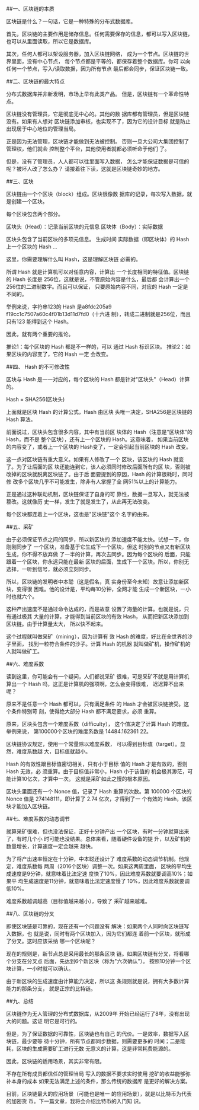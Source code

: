 ##一、区块链的本质

区块链是什么？一句话，它是一种特殊的分布式数据库。


首先，区块链的主要作用是储存信息。任何需要保存的信息，都可以写入区块链，也可以从里面读取，所以它是数据库。

其次，任何人都可以架设服务器，加入区块链网络，
成为一个节点。区块链的世界里面，没有中心节点，
每个节点都是平等的，都保存着整个数据库。你可
以向任何一个节点，写入/读取数据，因为所有节点
最后都会同步，保证区块链一致。

##二、区块链的最大特点

分布式数据库并非新发明，市场上早有此类产品。
但是，区块链有一个革命性特点。

区块链没有管理员，它是彻底无中心的。其他的数
据库都有管理员，但是区块链没有。如果有人想对
区块链添加审核，也实现不了，因为它的设计目标
就是防止出现居于中心地位的管理当局。

正是因为无法管理，区块链才能做到无法被控制。
否则一旦大公司大集团控制了管理权，他们就会
控制整个平台，其他使用者就都必须听命于他们
了。

但是，没有了管理员，人人都可以往里面写入数据，
怎么才能保证数据是可信的呢？被坏人改了怎么办？
请接着往下读，这就是区块链奇妙的地方。

##三、区块

区块链由一个个区块（block）组成。区块很像数
据库的记录，每次写入数据，就是创建一个区块。


每个区块包含两个部分。

区块头（Head）：记录当前区块的元信息
区块体（Body）：实际数据

区块头包含了当前区块的多项元信息。
生成时间
实际数据（即区块体）的 Hash
上一个区块的 Hash
...

这里，你需要理解什么叫 Hash，这是理解区块链
必需的。


所谓 Hash 就是计算机可以对任意内容，计算出
一个长度相同的特征值。区块链的 Hash 长度是
256位，这就是说，不管原始内容是什么，最后都
会计算出一个256位的二进制数字。而且可以保证，
只要原始内容不同，对应的 Hash 一定是不同的。

举例来说，字符串123的 Hash 是a8fdc205a9
f19cc1c7507a60c4f01b13d11d7fd0（十六进
制），转成二进制就是256位，而且只有123
能得到这个 Hash。

因此，就有两个重要的推论。

推论1：每个区块的 Hash 都是不一样的，可以
通过 Hash 标识区块。
推论2：如果区块的内容变了，它的 Hash 一定
会改变。

##四、 Hash 的不可修改性

区块与 Hash 是一一对应的，每个区块的 Hash 
都是针对"区块头"（Head）计算的。

Hash = SHA256(区块头)

上面就是区块 Hash 的计算公式，Hash 由区块
头唯一决定，SHA256是区块链的 Hash 算法。

前面说过，区块头包含很多内容，其中有当前区
块体的 Hash（注意是"区块体"的 Hash，而不是
整个区块），还有上一个区块的 Hash。这意味着，
如果当前区块的内容变了，或者上一个区块的
Hash变了，一定会引起当前区块的 Hash 改变。

这一点对区块链有重大意义。如果有人修改了一个
区块，该区块的 Hash 就变了。为了让后面的区
块还能连到它，该人必须同时修改后面所有的区
块，否则被改掉的区块就脱离区块链了。由于后
面要提到的原因，Hash 的计算很耗时，同时修
改多个区块几乎不可能发生，除非有人掌握了全
网51%以上的计算能力。

正是通过这种联动机制，区块链保证了自身的可
靠性，数据一旦写入，就无法被篡改。这就像历
史一样，发生了就是发生了，从此再无法改变。


每个区块都连着上一个区块，这也是"区块链"这个
名字的由来。

##五、采矿

由于必须保证节点之间的同步，所以新区块的
添加速度不能太快。试想一下，你刚刚同步了
一个区块，准备基于它生成下一个区块，但这
时别的节点又有新区块生成，你不得不放弃做
了一半的计算，再次去同步。因为每个区块的
后面，只能跟着一个区块，你永远只能在最新
区块的后面，生成下一个区块。所以，你别无
选择，一听到信号，就必须立刻同步。

所以，区块链的发明者中本聪（这是假名，真
实身份至今未知）故意让添加新区块，变得很
困难。他的设计是，平均每10分钟，全网才能
生成一个新区块，一小时也就六个。

这种产出速度不是通过命令达成的，而是故意
设置了海量的计算。也就是说，只有通过极其
大量的计算，才能得到当前区块的有效 Hash，
从而把新区块添加到区块链。由于计算量太大，
所以快不起来。

这个过程就叫做采矿（mining），因为计算有
效 Hash 的难度，好比在全世界的沙子里面，
找到一粒符合条件的沙子。计算 Hash 的机器
就叫做矿机，操作矿机的人就叫做矿工。

##六、难度系数

读到这里，你可能会有一个疑问，人们都说采矿
很难，可是采矿不就是用计算机算出一个 Hash
吗，这正是计算机的强项啊，怎么会变得很难，
迟迟算不出来呢？

原来不是任意一个 Hash 都可以，只有满足条件
的 Hash 才会被区块链接受。这个条件特别苛
刻，使得绝大部分 Hash 都不满足要求，必须
重算。

原来，区块头包含一个难度系数（difficulty），
这个值决定了计算 Hash 的难度。举例来说，
第100000个区块的难度系数是 14484.162361
22。



区块链协议规定，使用一个常量除以难度系数，
可以得到目标值（target）。显然，难度系数越
大，目标值就越小。



Hash 的有效性跟目标值密切相关，只有小于目标
值的 Hash 才是有效的，否则 Hash 无效，必
须重算。由于目标值非常小，Hash 小于该值的
机会极其渺茫，可能计算10亿次，才算中一次。
这就是采矿如此之慢的根本原因。

区块头里面还有一个 Nonce 值，记录了 Hash 
重算的次数。第 100000 个区块的 Nonce 值是
274148111，即计算了 2.74 亿次，才得到了一
个有效的 Hash，该区块才能加入区块链。

##七、难度系数的动态调节

就算采矿很难，但也没法保证，正好十分钟产出
一个区块，有时一分钟就算出来了，有时几个小
时可能也没结果。总体来看，随着硬件设备的提
升，以及矿机的数量增长，计算速度一定会越来
越快。

为了将产出速率恒定在十分钟，中本聪还设计了
难度系数的动态调节机制。他规定，难度系数每
两周（2016个区块）调整一次。如果这两周里面，
区块的平均生成速度是9分钟，就意味着比法定速
度快了10%，因此难度系数就要调高10%；如果平
均生成速度是11分钟，就意味着比法定速度慢了
10%，因此难度系数就要调低10%。

难度系数越调越高（目标值越来越小），导致了
采矿越来越难。

##八、区块链的分叉

即使区块链是可靠的，现在还有一个问题没有
解决：如果两个人同时向区块链写入数据，也
就是说，同时有两个区块加入，因为它们都连
着前一个区块，就形成了分叉。这时应该采纳
哪一个区块呢？

现在的规则是，新节点总是采用最长的那条区块
链。如果区块链有分叉，将看哪个分支在分叉点
后面，先达到6个新区块（称为"六次确认"）。
按照10分钟一个区块计算，一小时就可以确认。

由于新区块的生成速度由计算能力决定，所以这
条规则就是说，拥有大多数计算能力的那条分支，
就是正宗的比特链。

##九、总结

区块链作为无人管理的分布式数据库，从2009年
开始已经运行了8年，没有出现大的问题。这证
明它是可行的。

但是，为了保证数据的可靠性，区块链也有自己
的代价。一是效率，数据写入区块链，最少要等
待十分钟，所有节点都同步数据，则需要更多的
时间；二是能耗，区块的生成需要矿工进行无数
无意义的计算，这是非常耗费能源的。

因此，区块链的适用场景，其实非常有限。

不存在所有成员都信任的管理当局
写入的数据不要求实时使用
挖矿的收益能够弥补本身的成本
如果无法满足上述的条件，那么传统的数据库
是更好的解决方案。

目前，区块链最大的应用场景（可能也是唯一
的应用场景），就是以比特币为代表的加密货
币。下一篇文章，我将会介绍比特币的入门知
识。